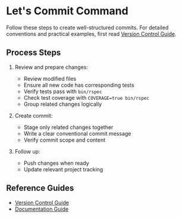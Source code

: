 # Let's Commit Command

Follow these steps to create well-structured commits. For detailed conventions and practical examples, first read [Version Control Guide](../guides/version-control.md).

## Process Steps

1. Review and prepare changes:
   - Review modified files
   - Ensure all new code has corresponding tests
   - Verify tests pass with `bin/rspec`
   - Check test coverage with `COVERAGE=true bin/rspec`
   - Group related changes logically

2. Create commit:
   - Stage only related changes together
   - Write a clear conventional commit message
   - Verify commit scope and content

3. Follow up:
   - Push changes when ready
   - Update relevant project tracking

## Reference Guides
- [Version Control Guide](../guides/version-control.md)
- [Documentation Guide](../guides/documentation.md)